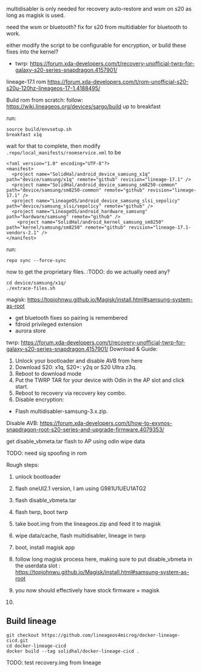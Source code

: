 multidisabler is only needed for recovery auto-restore and wsm on s20 as long as magisk is used. 

need the wsm or bluetooth? fix for s20 from multidiabler for bluetooth to work. 

either modify the script to be configurable for encryption, or build these fixes into the kernel?

- twrp: https://forum.xda-developers.com/t/recovery-unofficial-twrp-for-galaxy-s20-series-snapdragon.4157901/

lineage-17.1 rom https://forum.xda-developers.com/t/rom-unofficial-s20-s20u-120hz-lineageos-17-1.4188495/


Build rom from scratch:
follow: https://wiki.lineageos.org/devices/sargo/build
up to breakfast

run:
```
source build/envsetup.sh
breakfast x1q
```
wait for that to complete, then modify `.repo/local_manifests/roomservice.xml` to be
```
<?xml version="1.0" encoding="UTF-8"?>
<manifest>
  <project name="SolidHal/android_device_samsung_x1q" path="device/samsung/x1q" remote="github" revision="lineage-17.1" />
  <project name="SolidHal/android_device_samsung_sm8250-common" path="device/samsung/sm8250-common" remote="github" revision="lineage-17.1" />
  <project name="LineageOS/android_device_samsung_slsi_sepolicy" path="device/samsung_slsi/sepolicy" remote="github" />
  <project name="LineageOS/android_hardware_samsung" path="hardware/samsung" remote="github" />
	<project name="SolidHal/android_kernel_samsung_sm8250" path="kernel/samsung/sm8250" remote="github" revision="lineage-17.1-vendors-2.1" />
</manifest>
```

run:
```
repo sync --force-sync
```

now to get the proprietary files. :TODO: do we actually need any?

```
cd device/samsung/x1q/
./extrace-files.sh
```

magisk:
https://topjohnwu.github.io/Magisk/install.html#samsung-system-as-root
- get bluetooth fixes so pairing is remembered
- fdroid privileged extension
- aurora store

twrp: 
https://forum.xda-developers.com/t/recovery-unofficial-twrp-for-galaxy-s20-series-snapdragon.4157901/
Download & Guide:
1. Unlock your bootloader and disable AVB from here
2. Download S20: x1q, S20+: y2q or S20 Ultra z3q.
3. Reboot to download mode
4. Put the TWRP TAR for your device with Odin in the AP slot and click start.
5. Reboot to recovery via recovery key combo.
6. Disable encryption:
- Flash multidisabler-samsung-3.x.zip.​

Disable AVB:
https://forum.xda-developers.com/t/how-to-exynos-snapdragon-root-s20-series-and-upgrade-firmware.4079353/

get disable_vbmeta.tar
flash to AP using odin
wipe data

TODO: need sig spoofing in rom

Rough steps:
1) unlock bootloader
2) flash oneUI2.1 version, I am using G981U1UEU1ATG2
2) flash disable_vbmeta.tar
3) flash twrp, boot twrp
4) take boot.img from the lineageos.zip and feed it to magisk
5) wipe data/cache, flash multidisabler, lineage in twrp
6) boot, install magisk app


6) follow long magisk process here, making sure to put disable_vbmeta in the userdata slot : https://topjohnwu.github.io/Magisk/install.html#samsung-system-as-root
7) you now should effectively have stock firmware + magisk
8) 


## Build lineage
```
git checkout https://github.com/lineageos4microg/docker-lineage-cicd.git
cd docker-lineage-cicd
docker build --tag solidhal/docker-lineage-cicd .
```

TODO: test recovery.img from lineage
